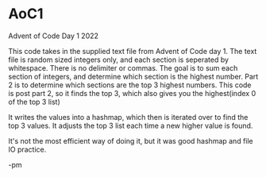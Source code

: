 # AoC1
Advent of Code Day 1 2022

This code takes in the supplied text file from Advent of Code day 1.
The text file is random sized integers only, and each section is seperated by whitespace. There is no delimiter or commas.
The goal is to sum each section of integers, and determine which section is the highest number. 
Part 2 is to determine which sections are the top 3 highest numbers. 
This code is post part 2, so it finds the top 3, which also gives you the highest(index 0 of the top 3 list)

It writes the values into a hashmap, which then is iterated over to find the top 3 values.
It adjusts the top 3 list each time a new higher value is found.

It's not the most efficient way of doing it, but it was good hashmap and file IO practice.

-pm
